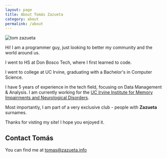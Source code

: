 ```yaml
---
layout: page
title: About Tomás Zazueta
category: about
permalink: /about
---
```


![tom zazueta](assets/img/profpic.jpg)

Hi! I am a programmer guy, just looking to better my community and the world around us.

I went to HS at Don Bosco Tech, where I first learned to code. 

I went to college at UC Irvine, graduating with a Bachelor's in Computer Science.

I have 5 years of experience in the tech field, focusing on Data Management & Analysis. I am currently working for the [UC Irvine Institute for Memory Impairments and Neurological Disorders](https://mind.uci.edu/).

Most importantly, I am part of a very exclusive club - people with **Zazueta** surnames.

Thanks for visting my site! I hope you enjoyed it. 

## Contact Tomás
You can find me at [tomas@zazueta.info](mailto:tomas@zazueta.info)